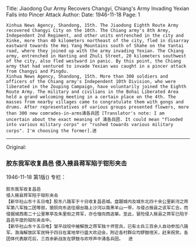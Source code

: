 Title: Jiaodong Our Army Recovers Changyi, Chiang's Army Invading Yexian Falls into Pincer Attack
Author:
Date: 1946-11-18
Page: 1

    Xinhua News Agency, Shandong, 15th. The Jiaodong Eighth Route Army recovered Changyi City on the 10th. The Chiang army's 8th Army, Independent 2nd Regiment, and other units entrenched in the city and Xinke, more than 40 kilometers northeast of the city, fled in disarray eastward towards the Hei Yang Mountains south of Shahe on the Yantai road, where they joined up with the army invading Yexian. The Chiang army, entrenched in Hanting and Zhuli Street, 20 kilometers southwest of the city, also fled westward in panic. By this point, the Chiang army that had ventured to invade Yexian was caught in a pincer attack from Changyi and Pingdu.
    Xinhua News Agency, Shandong, 15th. More than 300 soldiers and officers of the Chiang army's Independent 10th Division, who were liberated in the Zouping Campaign, have voluntarily joined the Eighth Route Army. The military and civilians in the Bohai Liberated Area held a grand welcoming meeting in a certain place on the 4th. The masses from nearby villages came to congratulate them with gongs and drums. After representatives of various groups presented flowers, more than 300 new comrades-in-arms涌各兵团 [Translator's note: I am uncertain about the exact meaning of 涌各兵团. It could mean "flooded into various military corps" or "rushed towards various military corps". I'm choosing the former].进



<hr /> 

Original: 


### 胶东我军收复昌邑  侵入掖县蒋军陷于钳形夹击

1946-11-18
第1版()
专栏：

    胶东我军收复昌邑
    侵入掖县蒋军陷于钳形夹击
    【新华社山东十五日电】胶东八路军于十日收复昌邑城。盘踞城内及城东北四十余公里新河之蒋军第八军独二团等部，狼狈向东逃往烟台路上沙河以南黑羊山一带，与侵占掖县之该军汇合。而侵据城西南二十公里寒亭及朱里街之蒋军，亦仓惶向西逃窜。至此，冒险侵入掖县之蒋军已陷于昌邑平度的钳形夹击中。
    【新华社山东十五日电】邹平战役中被解放之蒋军独十师官兵，已有士兵三百余人自动参加八路军。渤海解放区军民特于四日在某地举行盛大欢迎会，附近各村群众均锣鼓喧天，赶来祝贺。各团体代表献花后，三百余新战友在锣鼓与欢呼声中涌各兵团。  进
